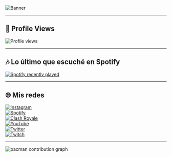 ![Banner](https://github.com/VIDADEROCK/vidaderock/raw/main/banner.png)
<!-- Asegúrate de subir tu imagen al repo con el nombre "banner.png" -->

---

## 👀 Profile Views
![Profile views](https://komarev.com/ghpvc/?username=VIDADEROCK&color=blueviolet)

---

## 🎶 Lo último que escuché en Spotify
[![Spotify recently played](https://spotify-recently-played-readme.vercel.app/api?user=rua4728cx0g674xkdxxwpt1gy)](https://open.spotify.com/user/rua4728cx0g674xkdxxwpt1gy?si=t5EBU63vTT2ViSEpicUoXQ)

---

## 🌐 Mis redes
[![Instagram](https://img.shields.io/badge/Instagram-E4405F?logo=instagram&logoColor=white)](https://www.instagram.com/encruzijada?igsh=aGgzanJrczk0bGQ2&utm_source=qr)  
[![Spotify](https://img.shields.io/badge/Spotify-1DB954?logo=spotify&logoColor=white)](https://open.spotify.com/user/rua4728cx0g674xkdxxwpt1gy?si=t5EBU63vTT2ViSEpicUoXQ)  
[![Clash Royale](https://img.shields.io/badge/Clash_Royale-FFCC00?logo=supercell&logoColor=black)](https://link.clashroyale.com/invite/friend/es?tag=C29VJVVGY&token=y7tt47zz&platform=iOS)  
[![YouTube](https://img.shields.io/badge/YouTube-FF0000?logo=youtube&logoColor=white)](https://youtube.com/@anuelaa?si=zgb2URx--c1MpoQZ)  
[![Twitter](https://img.shields.io/badge/Twitter-1DA1F2?logo=twitter&logoColor=white)](https://x.com/trvisxx?s=11)  
[![Twitch](https://img.shields.io/badge/Twitch-9146FF?logo=twitch&logoColor=white)](https://twitch.tv/rubius)

---

<picture>
  <source media="(prefers-color-scheme: dark)" srcset="https://raw.githubusercontent.com/VIDADEROCK/VIDADEROCK/output/pacman-contribution-graph-dark.svg">
  <source media="(prefers-color-scheme: light)" srcset="https://raw.githubusercontent.com/VIDADEROCK/VIDADEROCK/output/pacman-contribution-graph.svg">
  <img alt="pacman contribution graph" src="https://raw.githubusercontent.com/VIDADEROCK/VIDADEROCK/output/pacman-contribution-graph.svg">
</picture>
